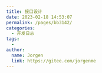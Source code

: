 ```yaml
---
title: 接口设计
date: 2023-02-18 14:53:07
permalink: /pages/bb3142/
categories:
  - 开发日志
tags:
  - 
author: 
  name: Jorgen
  link: https://gitee.com/jorgenme
---
```

